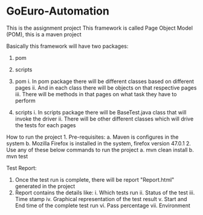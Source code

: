 # GoEuro-Automation
This is the assignment project
This framework is called Page Object Model (POM), this is a maven project

Basically this framework will have two packages:
1. pom
2. scripts

1. pom
    i. In pom package there will be different classes based on different pages
    ii. And in each class there will be objects on that respective pages
    iii. There will be methods in that pages on what task they have to perform
    
2. scripts
    i. In scripts package there will be BaseTest.java class that will invoke the driver
    ii. There will be other different classes which will drive the tests for each pages

How to run the project
    1. Pre-requisites:
        a. Maven is configures in the system
        b. Mozilla Firefox is installed in the system, firefox version 47.0.1
     2. Use any of these below commands to run the project
        a. mvn clean install
        b. mvn test

Test Report:
1. Once the test run is complete, there will be report "Report.html" generated in the project
2. Report contains the details like:
    i. Which tests run
    ii. Status of the test
    iii. Time stamp
    iv. Graphical representation of the test result
    v. Start and End time of the complete test run
    vi. Pass percentage
    vii. Environment